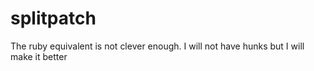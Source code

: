 # splitpatch
The ruby equivalent is not clever enough. I will not have hunks but I will make it better

